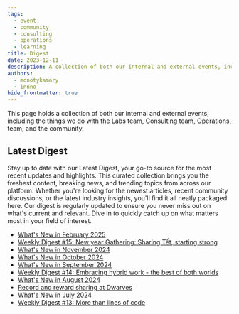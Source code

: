 ```yaml
---
tags:
  - event
  - community
  - consulting
  - operations
  - learning
title: Digest
date: 2023-12-11
description: A collection of both our internal and external events, including the things we do with the Labs team, Consulting team, Operations, team, and the community.
authors:
  - monotykamary
  - innno_
hide_frontmatter: true
---
```


This page holds a collection of both our internal and external events, including the things we do with the Labs team, Consulting team, Operations, team, and the community.

## Latest Digest

Stay up to date with our Latest Digest, your go-to source for the most recent updates and highlights. This curated collection brings you the freshest content, breaking news, and trending topics from across our platform. Whether you're looking for the newest articles, recent community discussions, or the latest industry insights, you'll find it all neatly packaged here. Our digest is regularly updated to ensure you never miss out on what's current and relevant. Dive in to quickly catch up on what matters most in your field of interest.

- [What's New in February 2025](/updates/changelog/2025-whats-new-february)
- [Weekly Digest #15: New year Gathering: Sharing Tết, starting strong](/updates/digest/15-new-year-gathering)
- [What's New in November 2024](/updates/changelog/2024-whats-new-november)
- [What's New in October 2024](/updates/changelog/2024-whats-new-oct)
- [What's New in September 2024](/updates/changelog/2024-whats-new-september)
- [Weekly Digest #14: Embracing hybrid work - the best of both worlds](/updates/digest/14-back-to-the-office)
- [What's New in August 2024](/updates/changelog/2024-whats-new-august)
- [Record and reward sharing at Dwarves](/playground/01_literature/record-reward-sharing-culture)
- [What's New in July 2024](/updates/changelog/2024-whats-new-july)
- [Weekly Digest #13: More than lines of code](/updates/digest/13-more-than-lines-of-code)